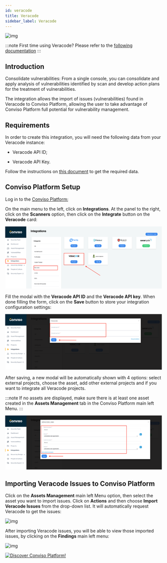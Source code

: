 ```yaml
---
id: veracode
title: Veracode
sidebar_label: Veracode
---
```


<div style={{textAlign: 'center'}}>

![img](../../../static/img/veracode.png)

</div>

:::note
First time using Veracode? Please refer to the [following documentation](https://docs.veracode.com/r/all_HC)
:::

## Introduction

Consolidate vulnerabilities: From a single console, you can consolidate and apply analysis of vulnerabilities identified by scan and develop action plans for the treatment of vulnerabilities.

The integration allows the import of issues (vulnerabilities) found in Veracode to Conviso Platform, allowing the user to take advantage of Conviso Platform full potential for vulnerability management.

## Requirements

In order to create this integration, you will need the following data from your Veracode instance:

- Veracode API ID;

- Veracode API Key.

Follow the instructions on [this document](https://docs.veracode.com/r/admin_api) to get the required data.

## Conviso Platform Setup

Log in to the [Conviso Platform](https://app.convisoappsec.com);

On the main menu to the left, click on **Integrations**. At the panel to the right, click on the **Scanners** option, then click on the **Integrate** button on the **Veracode** card:

<div style={{textAlign: 'center'}}>

![img](../../../static/img/veracode-img1.png)

</div>

Fill the modal with the **Veracode API ID** and the **Veracode API key**. When done filling the form, click on the **Save** button to store your integration configuration settings:

<div style={{textAlign: 'center'}}>

![img](../../../static/img/veracode-img2.png)

</div>

After saving, a new modal will be automatically shown with 4 options: select external projects, choose the asset, add other external projects and if you want to integrate all Veracode projects.

:::note
If no assets are displayed, make sure there is at least one asset created in the **Assets Management** tab in the Conviso Platform main left Menu.
:::

<div style={{textAlign: 'center'}}>

![img](../../../static/img/veracode-img3.png)

</div>

## Importing Veracode Issues to Conviso Platform

Click on the **Assets Management** main left Menu option, then select the asset you want to import issues. Click on **Actions** and then choose **Import Veracode Issues** from the drop-down list. It will automatically request Veracode to get the issues:

<div style={{textAlign: 'center'}}>

![img](../../../static/img/veracode-img4.png)

</div>

After importing Veracode issues, you will be able to view those imported issues, by clicking on the **Findings** main left menu:

<div style={{textAlign: 'center'}}>

![img](../../../static/img/veracode-img5.png)

</div>

[![Discover Conviso Platform!](https://no-cache.hubspot.com/cta/default/5613826/interactive-125788977029.png)](https://cta-service-cms2.hubspot.com/web-interactives/public/v1/track/redirect?encryptedPayload=AVxigLKtcWzoFbzpyImNNQsXC9S54LjJuklwM39zNd7hvSoR%2FVTX%2FXjNdqdcIIDaZwGiNwYii5hXwRR06puch8xINMyL3EXxTMuSG8Le9if9juV3u%2F%2BX%2FCKsCZN1tLpW39gGnNpiLedq%2BrrfmYxgh8G%2BTcRBEWaKasQ%3D&webInteractiveContentId=125788977029&portalId=5613826)